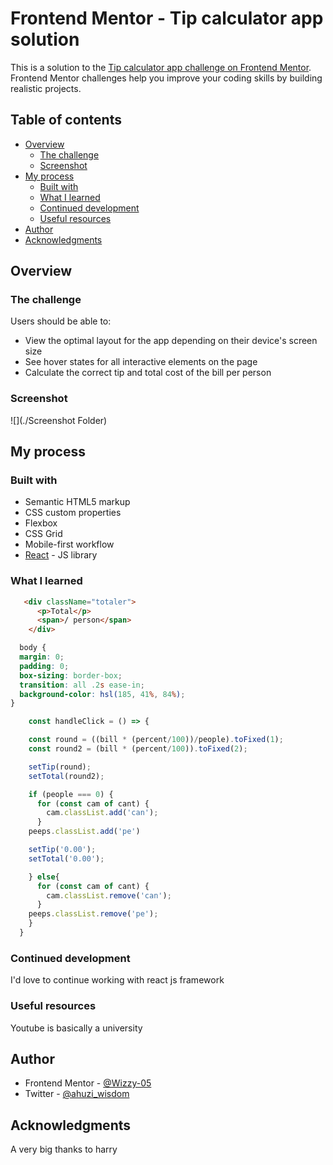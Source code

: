 # Frontend Mentor - Tip calculator app solution

This is a solution to the [Tip calculator app challenge on Frontend Mentor](https://www.frontendmentor.io/challenges/tip-calculator-app-ugJNGbJUX). Frontend Mentor challenges help you improve your coding skills by building realistic projects.

## Table of contents

- [Overview](#overview)
  - [The challenge](#the-challenge)
  - [Screenshot](#screenshot)
- [My process](#my-process)
  - [Built with](#built-with)
  - [What I learned](#what-i-learned)
  - [Continued development](#continued-development)
  - [Useful resources](#useful-resources)
- [Author](#author)
- [Acknowledgments](#acknowledgments)

## Overview

### The challenge

Users should be able to:

- View the optimal layout for the app depending on their device's screen size
- See hover states for all interactive elements on the page
- Calculate the correct tip and total cost of the bill per person

### Screenshot

![](./Screenshot Folder)


## My process

### Built with

- Semantic HTML5 markup
- CSS custom properties
- Flexbox
- CSS Grid
- Mobile-first workflow
- [React](https://reactjs.org/) - JS library


### What I learned

```html
   <div className="totaler">
      <p>Total</p>
      <span>/ person</span>
    </div>
```
```css
  body {
  margin: 0;
  padding: 0;
  box-sizing: border-box;
  transition: all .2s ease-in;
  background-color: hsl(185, 41%, 84%);
}
```
```js
    const handleClick = () => {

    const round = ((bill * (percent/100))/people).toFixed(1);
    const round2 = (bill * (percent/100)).toFixed(2);

    setTip(round);
    setTotal(round2);

    if (people === 0) {
      for (const cam of cant) {
        cam.classList.add('can');
      }
    peeps.classList.add('pe')

    setTip('0.00');
    setTotal('0.00');

    } else{
      for (const cam of cant) {
        cam.classList.remove('can');
      }
    peeps.classList.remove('pe');     
    }
  }
```

### Continued development

I'd love to continue working with react js framework

### Useful resources

Youtube is basically a university

## Author
- Frontend Mentor - [@Wizzy-05](https://www.frontendmentor.io/profile/Wizzy-05)
- Twitter - [@ahuzi_wisdom](https://twitter.com/home)


## Acknowledgments
A very big thanks to harry

